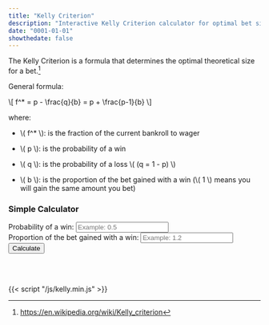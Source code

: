 ```yaml
---
title: "Kelly Criterion"
description: "Interactive Kelly Criterion calculator for optimal bet sizing. Calculate the mathematically optimal fraction of your bankroll to wager based on win probability and payout odds."
date: "0001-01-01"
showthedate: false
---
```


The Kelly Criterion is a formula that determines the optimal theoretical size for a bet.[^1]

General formula:
<p>
    \[
        f^* = p - \frac{q}{b} = p + \frac{p-1}{b}
    \]
</p>
where:

* <p>\( f^* \): is the fraction of the current bankroll to wager</p>
* <p>\( p \): is the probability of a win</p>
* <p>\( q \): is the probability of a loss \( (q = 1 - p) \)</p>
* <p>\( b \): is the proportion of the bet gained with a win (\( 1 \) means you will gain the same amount you bet)</p>

<div class="boxed">
<h3>Simple Calculator</h3>
<div style="margin: 10px 0">
    <label>Probability of a win: <input type="text" id="winPercentage" placeholder="Example: 0.5"></label>
    <br>
    <label>Proportion of the bet gained with a win: <input type="text" id="winProportion" placeholder="Example: 1.2"></label>
    <br>
    <button onclick="calculate()">Calculate</button>
</div>
<div style="margin: 10px 0">
<p id="result"><br><br></p>
</div>
</div>

[^1]: https://en.wikipedia.org/wiki/Kelly_criterion

<script id="MathJax-script" async src="https://cdn.jsdelivr.net/npm/mathjax@3/es5/tex-mml-chtml.js"></script>
{{< script "/js/kelly.min.js" >}}
